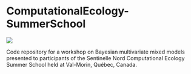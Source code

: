 # ComputationalEcology-SummerSchool

![](https://img.shields.io/badge/license-CC%20BY--NC%204.0-green?style=for-the-badge)

Code repository for a workshop on Bayesian multivariate mixed models presented to participants of the Sentinelle Nord Computational Ecology Summer School held at Val-Morin, Québec, Canada.
